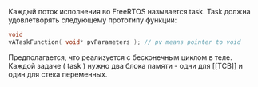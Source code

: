 Каждый поток исполнения во FreeRTOS называется task.
Task должна удовлетворять следующему прототипу функции:
```c
void 
vATaskFunction( void* pvParameters ); // pv means pointer to void
```
Предполагается, что реализуется с бесконечным циклом в теле.
Каждой задаче ( task ) нужно два блока памяти - одни для [[TCB]] и один для стека переменных.

